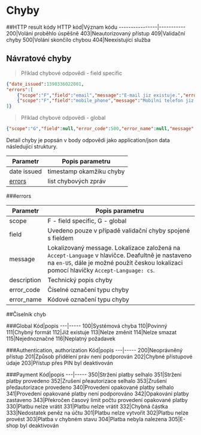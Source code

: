 # Chyby

##HTTP result kódy
HTTP kód|Význam kódu
----------------|-----------
200|Volání proběhlo úspěšně
403|Neautorizovaný přístup
409|Validační chyby
500|Volání skončilo chybou
404|Neexistující služba

## Návratové chyby

> Příklad chybové odpovědi - field specific

```json
{"date_issued":1390336022001,
"errors":[
	{"scope":"F","field":"email","message":"E-mail jiz existuje.","error_code":112,"error_name":"NOT_UNIQUE"},
	{"scope":"F","field":"mobile_phone","message":"Mobilni telefon jiz existuje.","error_code":112,"error_name":"NOT_UNIQUE"}
]}
```

> Příklad chybové odpovědi - global

```json
{"scope":"G","field":null,"error_code":500,"error_name":null,"message":null,"description":null}
```

Detail chyby je popsán v body odpovědi jako application/json data následující struktury.

Parametr|Popis parametru
--------|---------------
date issued|timestamp okamžiku chyby
[errors](#errors)|list chybových zpráv

###errors

Parametr|Popis parametru
--------|---------------
scope|F - field specific, G - global
field|Uvedeno pouze v případě validační chyby spojené s fieldem
message|Lokalizovaný message. Lokalizace založená na ```Accept-Language``` v hlavičce. Deafultně je nastaveno na ```en-US```, dále je možné použít českou lokalizaci pomocí hlavičky ```Accept-Language: cs```.
description|Technický popis chyby
error_code|Číselné označení typu chyby
error_name|Kódové označení typu chyby

##Číselník chyb

###Global
Kód|popis
---|-----
100|Systémová chyba
110|Povinný
111|Chybný formát
112|Již existuje
113|Nelze změnit
114|Nelze smazat
115|Nejednoznačné
116|Neplatný požadavek

###Authentication, authorization
Kód|popis
---|-----
200|Neoprávněný přístup
201|Způsob přidělení práv není podporován
202|Chybné přístupové údaje
203|Přístup přes PIN byl deaktivován

###Payment
Kód|popis
---|-----
350|Stržení platby selhalo
351|Stržení platby provedeno
352|Zrušení přeautorizace selhalo
353|Zrušení předautorizace provedeno
340|Provedení opakované platby selhalo
341|Provedení opakované platby není podporováno
342|Opakování platby zastaveno
343|Překročen časový limit počtu provedení opakované platby
330|Platbu nelze vrátit
331|Platbu nelze vrátit
332|Chybná částka
333|Nedostatek peněz na účtu
301|Platbu nelze vytvořit
302|Platbu nelze provést
303|Platba v chybném stavu
304|Platba nebyla nalezena
305|E-shop byl deaktivován

